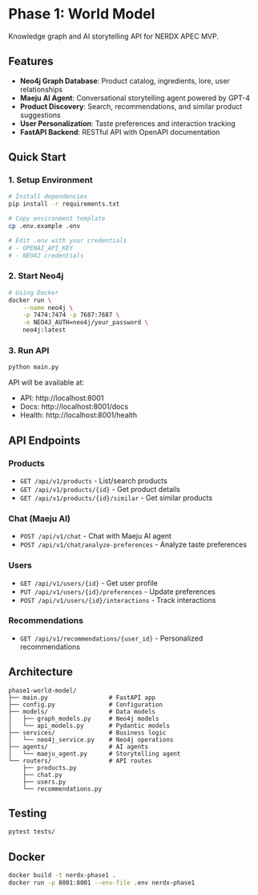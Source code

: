 # Phase 1: World Model

Knowledge graph and AI storytelling API for NERDX APEC MVP.

## Features

- **Neo4j Graph Database**: Product catalog, ingredients, lore, user relationships
- **Maeju AI Agent**: Conversational storytelling agent powered by GPT-4
- **Product Discovery**: Search, recommendations, and similar product suggestions
- **User Personalization**: Taste preferences and interaction tracking
- **FastAPI Backend**: RESTful API with OpenAPI documentation

## Quick Start

### 1. Setup Environment

```bash
# Install dependencies
pip install -r requirements.txt

# Copy environment template
cp .env.example .env

# Edit .env with your credentials
# - OPENAI_API_KEY
# - NEO4J credentials
```

### 2. Start Neo4j

```bash
# Using Docker
docker run \
    --name neo4j \
    -p 7474:7474 -p 7687:7687 \
    -e NEO4J_AUTH=neo4j/your_password \
    neo4j:latest
```

### 3. Run API

```bash
python main.py
```

API will be available at:
- API: http://localhost:8001
- Docs: http://localhost:8001/docs
- Health: http://localhost:8001/health

## API Endpoints

### Products
- `GET /api/v1/products` - List/search products
- `GET /api/v1/products/{id}` - Get product details
- `GET /api/v1/products/{id}/similar` - Get similar products

### Chat (Maeju AI)
- `POST /api/v1/chat` - Chat with Maeju AI agent
- `POST /api/v1/chat/analyze-preferences` - Analyze taste preferences

### Users
- `GET /api/v1/users/{id}` - Get user profile
- `PUT /api/v1/users/{id}/preferences` - Update preferences
- `POST /api/v1/users/{id}/interactions` - Track interactions

### Recommendations
- `GET /api/v1/recommendations/{user_id}` - Personalized recommendations

## Architecture

```
phase1-world-model/
├── main.py                 # FastAPI app
├── config.py               # Configuration
├── models/                 # Data models
│   ├── graph_models.py     # Neo4j models
│   └── api_models.py       # Pydantic models
├── services/               # Business logic
│   └── neo4j_service.py    # Neo4j operations
├── agents/                 # AI agents
│   └── maeju_agent.py      # Storytelling agent
└── routers/                # API routes
    ├── products.py
    ├── chat.py
    ├── users.py
    └── recommendations.py
```

## Testing

```bash
pytest tests/
```

## Docker

```bash
docker build -t nerdx-phase1 .
docker run -p 8001:8001 --env-file .env nerdx-phase1
```
